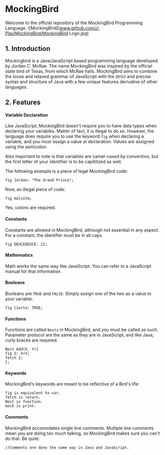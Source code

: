 # MockingBird
Welcome to the official repository of the MockingBird Programming Language.
![MockingBird](www.github.com/J-Play/MockingBird/MockingBird Logo.jpg)

## 1. Introduction
Mockingbird is a Java/JavaScript based programming language developed by Jordan C. McRae. The name MockingBird was inspired by the official state bird of Texas, from which McRae hails. MockingBird aims to combine the loose and relaxed grammar of JavaScript with the strict and precise syntax and structure of Java with a few unique features derivative of other languages.

## 2. Features
#### Variable Declaration
Like JavaScript, MockingBird doesn't require you to have data types when declaring your variables. Matter of fact, it is illegal to do so. However, the language does require you to use the keyword <code>fig</code> when declaring a variable, and you must assign a value at declaration. Values are assigned using the semicolon.

Also important to note is that variables are camel-cased by convention, but the first letter of your identifier is to be capitilized as well.

The following example is a piece of legal MockingBird code:
<pre><code>fig Jordan: "The Grand Prince";</code></pre>

Now, an illegal piece of code:
<pre><code>fig malcolm;</code></pre>

Yes, colons are required.

#### Constants
Constants are allowed in MockingBird, although not essential in any aspect. For a constant, the identifier must be in all caps.
<pre><code>fig DEUCEDEUCE: 22;</code></pre>

#### Mathematics
Math works the same way like JavaScript. You can refer to a JavaScript manual for that information.

#### Booleans
Booleans are <code>TRUE</code> and <code>FALSE</code>. Simply assign one of the two as a value to your variable.
<pre><code>fig Cierto: TRUE;</code></pre>

#### Functions
Functions are called <code>Nests</code> in MockingBird, and you must be called as such. Parameter protocol are the same as they are in JavaScript, and like Java, curly braces are required.
<pre><code>Nest Add(X, Y){
fig Z: X+Y;
fetch Z;
};</code></pre>

#### Keywords
MockingBird's keywords are meant to be reflective of a Bird's life:
<pre><code>fig is equivalent to var.
fetch is return.
Nest is function.
mock is print.</code></pre>

#### Comments
MockingBird accomodates single line comments. Multiple line comments mean you are doing too much talking, so MockingBird makes sure you can't do that. Be quiet.
<pre><code>//Comments are done the same way in Java and JavaScript.</code></pre>
